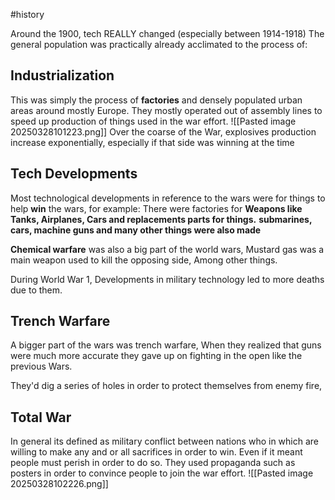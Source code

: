#history

Around the 1900, tech REALLY changed (especially between 1914-1918)
The general population was practically already acclimated to the process of:

## Industrialization
This was simply the process of **factories** and densely populated urban areas around mostly Europe.
They mostly operated out of assembly lines to speed up production of things used in the war effort.
![[Pasted image 20250328101223.png]]
Over the coarse of the War, explosives production increase exponentially, especially if that side was winning at the time
## Tech Developments
Most technological developments in reference to the wars were for things to help **win** the wars, for example:
There were factories for **Weapons like Tanks, Airplanes, Cars and replacements parts for things.**
	**submarines, cars, machine guns and many other things were also made**
	
**Chemical warfare** was also a big part of the world wars,  Mustard gas was a main weapon used to kill the opposing side, Among other things.

During World War 1, Developments in military technology led to more deaths due to them.

## Trench Warfare
A bigger part of the wars was trench warfare, When they realized that guns were much more accurate they gave up on fighting in the open like the previous Wars.

They'd dig a series of holes in order to protect themselves from enemy fire, 

## Total War
In general its defined as military conflict between nations who in which are willing to make any and or all sacrifices in order to win. Even if it meant people must perish in order to do so.
They used propaganda such as posters in order to convince people to join the war effort.
![[Pasted image 20250328102226.png]]

